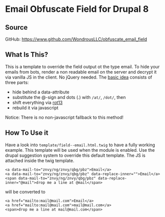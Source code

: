# Email Obfuscate Field for Drupal 8

## Source

GitHub: https://www.github.com/WondrousLLC/obfuscate_email_field

## What Is This?

This is a template to override the field output ot the type email. To hide your
emails from bots, render a non readable email on the server and decrypt it via
vanilla JS in the client. No jQuery needed. The
[basic idea](www.grall.name/posts/1/antiSpam-emailAddressObfuscation.html)
consists of three parts:

- hide behind a data-attribute
- substitute the @-sign and dots (.) with `/at/`, `/dot/`, then
- shift everything via [rot13](https://en.wikipedia.org/wiki/ROT13)
- rebuild it via javascript

Notice: There is no non-javascript fallback to this method!

## How To Use it

Have a look into ``template/field--email.html.twig`` to have a fully working
example. This template will be used when the module is enabled. Use the
drupal suggestion system to override this default template. The JS is attached
inside the twig template.

```
<a data-mail-to="znvy/ng/znvy/qbg/pbz">Email</a>
<a data-mail-to="znvy/ng/znvy/qbg/pbz" data-replace-inner="">Email</a>
<span data-mail-to="znvy/ng/znvy/qbg/pbz" data-replace-inner="@mail">drop me a line at @mail</span>
```

will be converted to

```
<a href="mailto:mail@mail.com">Email</a>
<a href="mailto:mail@mail.com">mail@mail.com</a>
<span>drop me a line at mail@mail.com</span>
```
